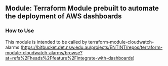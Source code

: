 ## Module: Terraform Module prebuilt to automate the deployment of AWS dashboards

### How to Use

This module is intended to be called by terraform-module-cloudwatch-alarms
(https://bitbucket.det.nsw.edu.au/projects/ENTINT/repos/terraform-module-cloudwatch-alarms/browse?at=refs%2Fheads%2Ffeature%2Fintegrate-with-dashboards)
